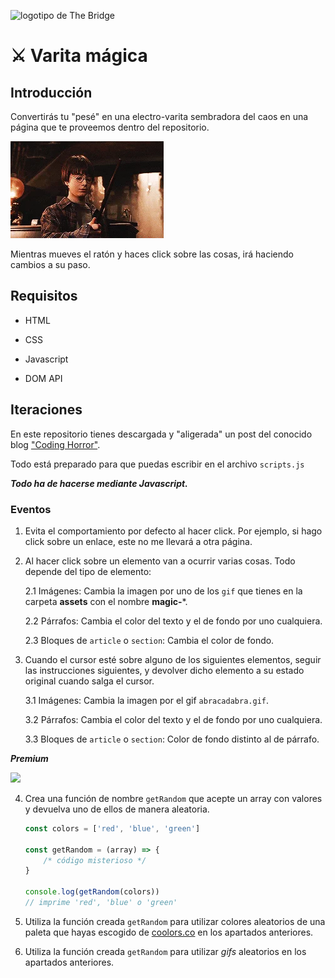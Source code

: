 ![logotipo de The Bridge](https://user-images.githubusercontent.com/27650532/77754601-e8365180-702b-11ea-8bed-5bc14a43f869.png "logotipo de The Bridge")


# :crossed_swords: Varita mágica #

## Introducción ##

Convertirás tu "pesé" en una electro-varita sembradora del caos en una página que te proveemos dentro del repositorio.

![](jarri.webp)

Mientras mueves el ratón y haces click sobre las cosas, irá haciendo cambios a su paso.

## Requisitos ##

- HTML

- CSS

- Javascript

- DOM API

## Iteraciones ##

En este repositorio tienes descargada y "aligerada" un post del conocido blog ["Coding Horror"](https://blog.codinghorror.com).

Todo está preparado para que puedas escribir en el archivo `scripts.js`

**_Todo ha de hacerse mediante Javascript._**

### Eventos ###

1. Evita el comportamiento por defecto al hacer click. Por ejemplo, si hago click sobre un enlace, este no me llevará a otra página.

2. Al hacer click sobre un elemento van a ocurrir varias cosas. Todo depende del tipo de elemento:

    2.1 Imágenes: Cambia la imagen por uno de los `gif` que tienes en la carpeta **assets** con el nombre **magic-***.

    2.2 Párrafos: Cambia el color del texto y el de fondo por uno cualquiera.

    2.3 Bloques de `article` o `section`: Cambia el color de fondo.

3. Cuando el cursor esté sobre alguno de los siguientes elementos, seguir las instrucciones siguientes, y devolver dicho elemento a su estado original cuando salga el cursor.

    3.1 Imágenes: Cambia la imagen por el gif `abracadabra.gif`.

    3.2 Párrafos: Cambia el color del texto y el de fondo por uno cualquiera.

    3.3 Bloques de `article` o `section`: Color de fondo distinto al de párrafo.

_**Premium**_

![](https://media.giphy.com/media/tpTOw6sljB2U/giphy.gif)

4. Crea una función de nombre `getRandom` que acepte un array con valores y devuelva uno de ellos de manera aleatoria.

    ```javascript
    const colors = ['red', 'blue', 'green']

    const getRandom = (array) => {
        /* código misterioso */
    }

    console.log(getRandom(colors))
    // imprime 'red', 'blue' o 'green'
    ```
5. Utiliza la función creada `getRandom` para utilizar colores aleatorios de una paleta que hayas escogido de [coolors.co](https://coolors.co/palettes/trending) en los apartados anteriores.

6. Utiliza la función creada `getRandom` para utilizar _gifs_ aleatorios  en los apartados anteriores.
